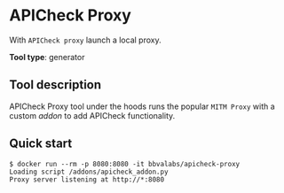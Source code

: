 # APICheck Proxy

With `APICheck proxy` launch a local proxy.

**Tool type**: generator

## Tool description

APICheck Proxy tool under the hoods runs the popular `MITM Proxy` with a custom *addon* to add APICheck functionality.



## Quick start

```console
$ docker run --rm -p 8080:8080 -it bbvalabs/apicheck-proxy
Loading script /addons/apicheck_addon.py
Proxy server listening at http://*:8080
```